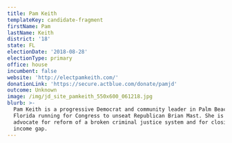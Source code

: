```yaml
---
title: Pam Keith
templateKey: candidate-fragment
firstName: Pam
lastName: Keith
district: '18'
state: FL
electionDate: '2018-08-28'
electionType: primary
office: house
incumbent: false
website: 'http://electpamkeith.com/'
donationLink: 'https://secure.actblue.com/donate/pamjd'
outcome: Unknown
image: /img/jd_site_pamkeith_550x600_061218.jpg
blurb: >-
  Pam Keith is a progressive Democrat and community leader in Palm Beach,
  Florida running for Congress to unseat Republican Brian Mast. She is a fierce
  advocate for reform of a broken criminal justice system and for closing the
  income gap.
---
```


